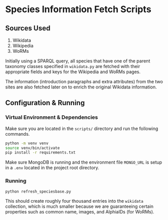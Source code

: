 # Species Information Fetch Scripts

## Sources Used

1. Wikidata
2. Wikipedia
3. WoRMs

Initially using a SPARQL query, all species that have one of the parent taxonomy
classes specified in `wikidata.py` are fetched with their appropriate fields and
keys for the Wikipedia and WoRMs pages.

The information (introduction paragraphs and extra attributes) from the two
sites are also fetched later on to enrich the original Wikidata information.

## Configuration & Running

### Virtual Environment & Dependencies

Make sure you are located in the `scripts/` directory and run the following
commands.

```bash
python -m venv venv
source venv/bin/activate
pip install -r requirements.txt
```

Make sure MongoDB is running and the environment file `MONGO_URL` is setup in a
`.env` located in the project root directory.

### Running

```bash
python refresh_speciesbase.py
```

This should create roughly four thousand entries into the `wikidata` collection,
which is much smaller because we are guaranteeing certain properties such as
common name, images, and AlphiaIDs (for WoRMs).
